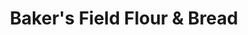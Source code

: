 ---
title: "Baker's Field Flour & Bread"
url: /minneapolis/bakers-field-flour-and-bread/
shop: bakery
---